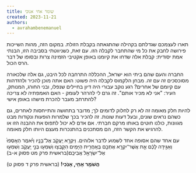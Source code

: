 ```yaml
---
title: שומר אחי אנוכי
created: 2023-11-21
authors:
  - avrahambenemanuel
---
```

תארו לעצמכם שגדלתם בקהילה שהתגאתה בקבלת הזולת. במקום הזה, מהות השייכות פירושה לחבק את כל מי שהתחבר לקבלה הזו. עם זאת, כשניווטתי בסביבה הזו, הבנתי אמת יסודית: קבלת אלה שדחו את קיומנו באופן אקטיבי הזמינה צרות ובסופו של דבר הרס הכול.
  
החברה והעם שהם ביתי הוא ישראל, ההכללה התרחבה לכל היבט, גם אלה שלכאורה מסוכסכים זה עם זה. מבחן הלקמוס לקבלה היה פשוט: האם אתה מוכן להכיר ולהזדהות עם קיומם של אחרים? רגע נוקב עבורי היה דיון בחיילים שנפלו, ובני החורג, המנותק, העיר: "אני לא מכיר אותם". זה גרם לי להרהר לעומק - האם האמפתיה לא צריכה להתרחב מעבר להכרת מישהו באופן אישי?

להיות חלק מאומה זה לא רק לחלוק לדומים לך; מדובר בתחושה והתייחסות לאחרים, גם כשהם נראים שונים, ובעל דעות שונות. זה להכיר בכך שלמרות הופעות ונקודות מבט מגוונות, כולנו חוטים באותו מרקם חברתי. אם אדם לא יכול לתפוס את ההבנה הזו או להרגיש את הקשר הזה, הם מסתכנים בהתנכרות מעצם היותו חלק מאומה.

עם אחד שהם אסופה אחד לשמוע לדבר אלוהים.
וַיִּקְרָ֥א יַֽעֲקֹ֖ב אֶל־בָּנָ֑יו וַיֹּ֗אמֶר הֵאָֽסְפוּ֙ וְאַגִּ֣ידָה לָכֶ֔ם אֵ֛ת אֲשֶׁר־יִקְרָ֥א אֶתְכֶ֖ם בְּאַֽחֲרִ֥ית הַיָּמִֽים׃  הִקָּֽבְצ֥וּ וְשִׁמְע֖וּ בְּנֵ֣י יַֽעֲקֹ֑ב וְשִׁמְע֖וּ אֶל־יִשְׂרָאֵ֥ל אֲבִיכֶֽם׃(בראשית פרק מט פסוק א-ב)

**הֲשֹׁמֵ֥ר אָחִ֖י, אָנֹֽכִי!** (בראשית פרק ד פסוק ט)
